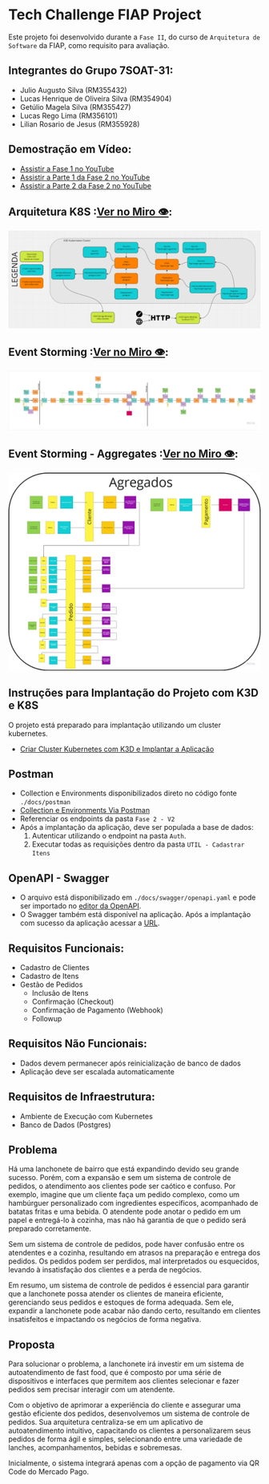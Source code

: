 # Tech Challenge FIAP Project

Este projeto foi desenvolvido durante a `Fase II`, do curso de `Arquitetura de Software` da FIAP, como requisito para avaliação.

## Integrantes do Grupo 7SOAT-31:

- Julio Augusto Silva (RM355432)
- Lucas Henrique de Oliveira Silva (RM354904)
- Getúlio Magela Silva (RM355427)
- Lucas Rego Lima (RM356101)
- Lilian Rosario de Jesus (RM355928)

## Demostração em Vídeo:

- [Assistir a Fase 1 no YouTube](https://www.youtube.com/watch?v=I0tNdblTFDc)
- [Assistir a Parte 1 da Fase 2 no YouTube](https://www.youtube.com/watch?v=r81e0Y-HJx4)
- [Assistir a Parte 2 da Fase 2 no YouTube](https://www.youtube.com/watch?v=cL7ryiqxlvk)

## Arquitetura K8S :[Ver no Miro 👁️](https://miro.com/app/board/uXjVKYNMy0E=/?moveToWidget=3458764595663077751&cot=10):

![Arquitetura K8S](./docs/resources/v2/archtecture.k8s.png)

## Event Storming :[Ver no Miro 👁️](https://miro.com/app/board/uXjVKYNMy0E=/?moveToWidget=3458764595664040196&cot=10):

![Event Storming](./docs/resources/v1/EventStormingEventFlow.png)

## Event Storming - Aggregates :[Ver no Miro 👁️](https://miro.com/app/board/uXjVKYNMy0E=/?moveToWidget=3458764589190621319&cot=14):

![Domain Aggregates](./docs/resources/v1/EventStormingAggregates.png)

## Instruções para Implantação do Projeto com K3D e K8S

O projeto está preparado para implantação utilizando um cluster kubernetes.

- [Criar Cluster Kubernetes com K3D e Implantar a Aplicação](./k8s/README.md)

## Postman

- Collection e Environments disponibilizados direto no código fonte `./docs/postman`
- [Collection e Environments Via Postman](https://www.postman.com/gm50x/workspace/7soat31/collection/10261834-c3a1434e-4636-4150-b6ac-531acf1182da?action=share&creator=10261834&active-environment=10261834-11ead16b-1dc1-415d-a87f-d0d55e12415c)
- Referenciar os endpoints da pasta `Fase 2 - V2`
- Após a implantação da aplicação, deve ser populada a base de dados:
  1. Autenticar utilizando o endpoint na pasta `Auth`.
  2. Executar todas as requisições dentro da pasta `UTIL - Cadastrar Itens`

## OpenAPI - Swagger

- O arquivo está disponibilizado em `./docs/swagger/openapi.yaml` e pode ser importado no [editor da OpenAPI](https://editor.swagger.io).
- O Swagger também está disponível na aplicação. Após a implantação com sucesso da aplicação acessar a [URL](http://localhost:7777/fiap-burger/swagger-ui/index.html).

## Requisitos Funcionais:

- Cadastro de Clientes
- Cadastro de Itens
- Gestão de Pedidos
  - Inclusão de Itens
  - Confirmação (Checkout)
  - Confirmação de Pagamento (Webhook)
  - Followup

## Requisitos Não Funcionais:

- Dados devem permanecer após reinicialização de banco de dados
- Aplicação deve ser escalada automaticamente

## Requisitos de Infraestrutura:

- Ambiente de Execução com Kubernetes
- Banco de Dados (Postgres)

## Problema

Há uma lanchonete de bairro que está expandindo devido seu grande sucesso. Porém, com a expansão e sem um sistema de controle de pedidos, o atendimento aos clientes pode ser caótico e confuso. Por exemplo, imagine que um cliente faça um pedido complexo, como um hambúrguer personalizado com ingredientes específicos, acompanhado de batatas fritas e uma bebida. O atendente pode anotar o pedido em um papel e entregá-lo à cozinha, mas não há garantia de que o pedido será preparado corretamente.

Sem um sistema de controle de pedidos, pode haver confusão entre os atendentes e a cozinha, resultando em atrasos na preparação e entrega dos pedidos. Os pedidos podem ser perdidos, mal interpretados ou esquecidos, levando à insatisfação dos clientes e a perda de negócios.

Em resumo, um sistema de controle de pedidos é essencial para garantir que a lanchonete possa atender os clientes de maneira eficiente, gerenciando seus pedidos e estoques de forma adequada. Sem ele, expandir a lanchonete pode acabar não dando certo, resultando em clientes insatisfeitos e impactando os negócios de forma negativa.

## Proposta

Para solucionar o problema, a lanchonete irá investir em um sistema de autoatendimento de fast food, que é composto por uma série de dispositivos e interfaces que permitem aos clientes selecionar e fazer pedidos sem precisar interagir com um atendente.

Com o objetivo de aprimorar a experiência do cliente e assegurar uma gestão eficiente dos pedidos, desenvolvemos um sistema de controle de pedidos. Sua arquitetura centraliza-se em um aplicativo de autoatendimento intuitivo, capacitando os clientes a personalizarem seus pedidos de forma ágil e simples, selecionando entre uma variedade de lanches, acompanhamentos, bebidas e sobremesas.

Inicialmente, o sistema integrará apenas com a opção de pagamento via QR Code do Mercado Pago.
